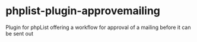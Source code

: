# phplist-plugin-approvemailing
Plugin for phpList offering a workflow for approval of a mailing before it can be sent out
